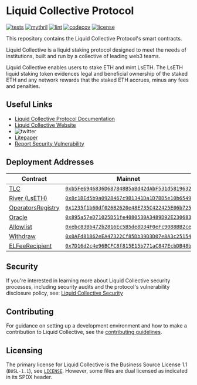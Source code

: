 # Liquid Collective Protocol

[![tests](https://github.com/liquid-collective/liquid-collective-protocol/actions/workflows/Tests.yaml/badge.svg)](https://github.com/liquid-collective/liquid-collective-protocol/actions/workflows/Tests.yaml)
[![mythril](https://github.com/liquid-collective/liquid-collective-protocol/actions/workflows/Mythril.yaml/badge.svg)](https://github.com/liquid-collective/liquid-collective-protocol/actions/workflows/Mythril.yaml)
[![lint](https://github.com/liquid-collective/liquid-collective-protocol/actions/workflows/Lint.yaml/badge.svg)](https://github.com/liquid-collective/liquid-collective-protocol/actions/workflows/Lint.yaml)
[![codecov](https://codecov.io/gh/liquid-collective/liquid-collective-protocol/branch/master/graph/badge.svg?token=RJYWIW2ADS)](https://codecov.io/gh/liquid-collective/liquid-collective-protocol)
[![license](https://img.shields.io/badge/license-busl--1.1-blue.svg)](./LICENSE)

This repository contains the Liquid Collective Protocol's smart contracts.

Liquid Collective is a liquid staking protocol designed to meet the needs of institutions, built and run by a collective of leading web3 teams.

Liquid Collective enables users to stake ETH and mint LsETH. The LsETH liquid staking token evidences legal and beneficial ownership of the staked ETH and any network rewards that the staked ETH accrues, minus any fees and penalties. 

## Useful Links

- [Liquid Collective Protocol Documentation](https://docs.liquidcollective.io/)
- [Liquid Collective Website](https://liquidcollective.io)
- ![twitter](https://img.shields.io/twitter/follow/liquid_col?style=social)
- [Litepaper](https://liquidcollective.io/litepaper/)
- [Report Security Vulnerability](https://github.com/liquid-collective/security)

## Deployment Addresses

| Contract                                                                                                                               |                   Mainnet                                                                                              |                   Goerli                                                                                                      |
|----------------------------------------------------------------------------------------------------------------------------------------|:----------------------------------------------------------------------------------------------------------------------:|:-----------------------------------------------------------------------------------------------------------------------------:|
| [TLC](https://github.com/liquid-collective/liquid-collective-protocol/blob/master/contracts/src/TLC.1.sol)                 | [`0xb5Fe6946836D687848B5aBd42dAbF531d5819632`](http://etherscan.io/address/0xb5Fe6946836D687848B5aBd42dAbF531d5819632) | [`0xb2f102b87022bf5a64e012b39FF25a404102e301`](http://goerli.etherscan.io/address/0xb2f102b87022bf5a64e012b39FF25a404102e301) |
| [River (LsETH)](https://github.com/liquid-collective/liquid-collective-protocol/blob/master/contracts/src/River.1.sol)                 | [`0x8c1BEd5b9a0928467c9B1341Da1D7BD5e10b6549`](http://etherscan.io/address/0x8c1BEd5b9a0928467c9B1341Da1D7BD5e10b6549) | [`0x3ecCAdA3e11c1Cc3e9B5a53176A67cc3ABDD3E46`](http://goerli.etherscan.io/address/0x3ecCAdA3e11c1Cc3e9B5a53176A67cc3ABDD3E46) |
| [OperatorsRegistry](https://github.com/liquid-collective/liquid-collective-protocol/blob/master/contracts/src/OperatorsRegistry.1.sol) | [`0x1235f1b60df026B2620e48E735C422425E06b725`](http://etherscan.io/address/0x1235f1b60df026B2620e48E735C422425E06b725) | [`0xf06BEd337f29CB856b072dc8d57A2c22FB2eC2CB`](http://goerli.etherscan.io/address/0xf06BEd337f29CB856b072dc8d57A2c22FB2eC2CB) |
| [Oracle](https://github.com/liquid-collective/liquid-collective-protocol/blob/master/contracts/src/Oracle.1.sol)                       | [`0x895a57eD71025D51fe4080530A3489D92E230683`](http://etherscan.io/address/0x895a57eD71025D51fe4080530A3489D92E230683) | [`0x088050c58ae0F447d52674Ac58e20DD2FB68E2da`](http://goerli.etherscan.io/address/0x088050c58ae0F447d52674Ac58e20DD2FB68E2da) |
| [Allowlist](https://github.com/liquid-collective/liquid-collective-protocol/blob/master/contracts/src/Allowlist.1.sol)                 | [`0xebc83Bb472b2816Ec5B5de8D34F0eFc9088BB2ce`](http://etherscan.io/address/0xebc83Bb472b2816Ec5B5de8D34F0eFc9088BB2ce) | [`0xe7B74d98D46A8e0979B0342172A3A4890F852558`](http://goerli.etherscan.io/address/0xe7B74d98D46A8e0979B0342172A3A4890F852558) |
| [Withdraw](https://github.com/liquid-collective/liquid-collective-protocol/blob/master/contracts/src/Withdraw.1.sol)                   | [`0x0AFd81862eEA47322Cf85Db39D3D07e8A3c25154`](http://etherscan.io/address/0x0AFd81862eEA47322Cf85Db39D3D07e8A3c25154) | [`0x40a369DD92f043A6782F4d071f9D2ba22b4Ea14d`](http://goerli.etherscan.io/address/0x40a369DD92f043A6782F4d071f9D2ba22b4Ea14d) |
| [ELFeeRecipient](https://github.com/liquid-collective/liquid-collective-protocol/blob/master/contracts/src/ELFeeRecipient.1.sol)       | [`0x7D16d2c4e96BCFC8f815E15b771aC847EcbDB48b`](http://etherscan.io/address/0x7D16d2c4e96BCFC8f815E15b771aC847EcbDB48b) | [`0x5654f8dFFE80ca9Fa270540C44F230CEeB0EA3bB`](http://goerli.etherscan.io/address/0x5654f8dFFE80ca9Fa270540C44F230CEeB0EA3bB) |

## Security

If you're interested in learning more about Liquid Collective security processes, including security audits and the protocol's vulnerability disclosure policy, see: [Liquid Collective Security](https://github.com/liquid-collective/security)

## Contributing

For guidance on setting up a development environment and how to make a contribution to Liquid Collective, see the [contributing guidelines](./CONTRIBUTING.md).

## Licensing

The primary license for Liquid Collective is the Business Source License 1.1 (`BUSL-1.1`), see [`LICENSE`](./LICENSE). However, some files are dual licensed as indicated in its SPDX header.
